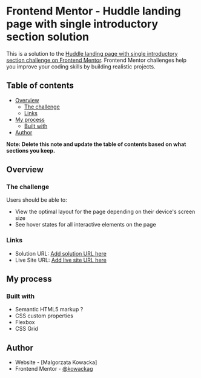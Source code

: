 # Frontend Mentor - Huddle landing page with single introductory section solution

This is a solution to the [Huddle landing page with single introductory section challenge on Frontend Mentor](https://www.frontendmentor.io/challenges/huddle-landing-page-with-a-single-introductory-section-B_2Wvxgi0). Frontend Mentor challenges help you improve your coding skills by building realistic projects. 

## Table of contents

- [Overview](#overview)
  - [The challenge](#the-challenge)
  - [Links](#links)
- [My process](#my-process)
  - [Built with](#built-with)
- [Author](#author)


**Note: Delete this note and update the table of contents based on what sections you keep.**

## Overview

### The challenge

Users should be able to:

- View the optimal layout for the page depending on their device's screen size
- See hover states for all interactive elements on the page

### Links

- Solution URL: [Add solution URL here](https://github.com/kowackag/huddle-landing-page-with-a-single-introductory-section.git)
- Live Site URL: [Add live site URL here](https://kowackag.github.io/huddle-landing-page-with-a-single-introductory-section/)

## My process

### Built with

- Semantic HTML5 markup ?
- CSS custom properties
- Flexbox
- CSS Grid


## Author

- Website - [Malgorzata Kowacka]
- Frontend Mentor - [@kowackag](https://www.frontendmentor.io/profile/kowackag)